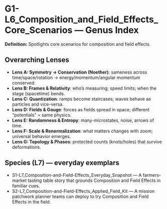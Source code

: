 # G1-L6_Composition_and_Field_Effects_Core_Scenarios — Genus Index
**Definition:** Spotlights core scenarios for composition and field effects.

## Overarching Lenses

- **Lens A: Symmetry -> Conservation (Noether)**: sameness across time/space/rotation → energy/momentum/angular momentum conserved.
- **Lens B: Frames & Relativity**: who’s measuring; speed limits; when the stage (spacetime) bends.
- **Lens C: Quantization**: ramps become staircases; waves behave as particles and vice-versa.
- **Lens D: Fields & Gauge**: forces as fields spread in space; different “potentials” = same physics.
- **Lens E: Randomness & Entropy**: many-microstates, noise, arrows of time.
- **Lens F: Scale & Renormalization**: what matters changes with zoom; universal behavior emerges.
- **Lens G: Topology & Phases**: protected counts (knots/holes) that survive deformations.

## Species (L7) — everyday exemplars
- S1-L7_Composition-and-Field-Effects_Everyday_Snapshot — A farmers-market tasting table story that grounds Composition and Field Effects in familiar cues.
- S2-L7_Composition-and-Field-Effects_Applied_Field_Kit — A mission patchwork planner teams can deploy to try Composition and Field Effects in the field.
